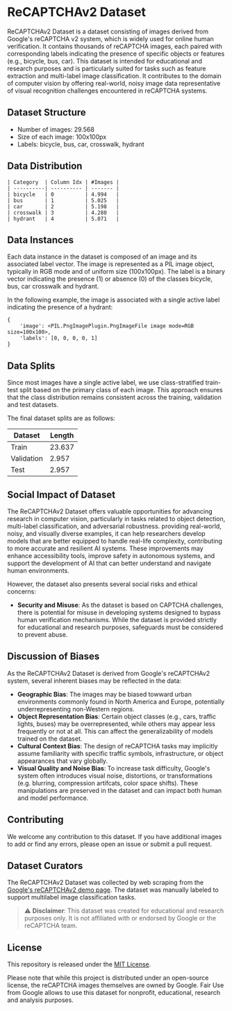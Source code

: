 # ReCAPTCHAv2 Dataset

ReCAPTCHAv2 Dataset is a dataset consisting of images derived from Google's reCAPTCHA v2 system, which is widely used for online human verification.
It contains thousands of reCAPTCHA images, each paired with corresponding labels indicating the presence of specific objects or features (e.g., bicycle, bus, car).
This dataset is intended for educational and research purposes and is particularly suited for tasks such as feature extraction and multi-label image classification.
It contributes to the domain of computer vision by offering real-world, noisy image data representative of visual recognition challenges encountered in reCAPTCHA systems.

## Dataset Structure

- Number of images: 29.568
- Size of each image: 100x100px
- Labels: bicycle, bus, car, crosswalk, hydrant

## Data Distribution

```
| Category  | Column Idx | #Images |
| ----------| ---------- | ------- |
| bicycle   | 0          | 4.994   |
| bus       | 1          | 5.025   |
| car       | 2          | 5.198   |
| crosswalk | 3          | 4.280   |
| hydrant   | 4          | 5.071   |
```

## Data Instances

Each data instance in the dataset is composed of an image and its associated label vector.
The image is represented as a PIL image object, typically in RGB mode and of uniform size (100x100px).
The label is a binary vector indicating the presence (1) or absence (0) of the classes bicycle, bus, car crosswalk and hydrant.

In the following example, the image is associated with a single active label indicating the presence of a hydrant:

```
{
    'image': <PIL.PngImagePlugin.PngImageFile image mode=RGB size=100x100>,
    'labels': [0, 0, 0, 0, 1]
}
```

## Data Splits

Since most images have a single active label, we use class-stratified train-test split based on the primary class of each image.
This approach ensures that the class distribution remains consistent across the training, validation and test datasets.

The final dataset splits are as follows:

| Dataset    | Length |
| ---------- | ------ |
| Train      | 23.637 |
| Validation | 2.957  |
| Test       | 2.957  |

## Social Impact of Dataset

The ReCAPTCHAv2 Dataset offers valuable opportunities for advancing research in computer vision, particularly in tasks related to object detection, multi-label classification, and adversarial robustness.
providing real-world, noisy, and visually diverse examples, it can help researchers develop models that are better equipped to handle real-life complexity, contributing to more accurate and resilient AI systems.
These improvements may enhance accessibility tools, improve safety in autonomous systems, and support the development of AI that can better understand and navigate human environments.

However, the dataset also presents several social risks and ethical concerns:

- **Security and Misuse**: As the dataset is based on CAPTCHA challenges, there is potential for misuse in developing systems designed to bypass human verification mechanisms. While the dataset is provided strictly for educational and research purposes, safeguards must be considered to prevent abuse.

## Discussion of Biases

As the ReCAPTCHAv2 Dataset is derived from Google's reCAPTCHAv2 system, several inherent biases may be reflected in the data:

- **Geographic Bias**: The images may be biased towward urban environments commonly found in North America and Europe, potentially underrepresenting non-Western regions.
- **Object Representation Bias**: Certain object classes (e.g., cars, traffic lights, buses) may be overrepresented, while others may appear less frequently or not at all. This can affect the generalizability of models trained on the dataset.
- **Cultural Context Bias**: The design of reCAPTCHA tasks may implicitly assume familiarity with specific traffic symbols, infrastructure, or object appearances that vary globally.
- **Visual Quality and Noise Bias**: To increase task difficulty, Google's system often introduces visual noise, distortions, or transformations (e.g. blurring, compression artifcats, color space shifts). These manipulations are preserved in the dataset and can impact both human and model performance.

## Contributing

We welcome any contribution to this dataset.
If you have additional images to add or find any errors, please open an issue or submit a pull request.

## Dataset Curators

The ReCAPTCHAv2 Dataset was collected by web scraping from the [Google's reCAPTCHAv2 demo page](https://www.google.com/recaptcha/api2/demo).
The dataset was manually labeled to support multilabel image classification tasks.

> ⚠️ **Disclaimer**: This dataset was created for educational and research purposes only. It is not affiliated with or endorsed by Google or the reCAPTCHA team.

## License

This repository is released under the [MIT License](LICENSE).

Please note that while this project is distributed under an open-source license, the reCAPTCHA images themselves are owned by Google.
Fair Use from Google allows to use this dataset for nonprofit, educational, research and analysis purposes.
